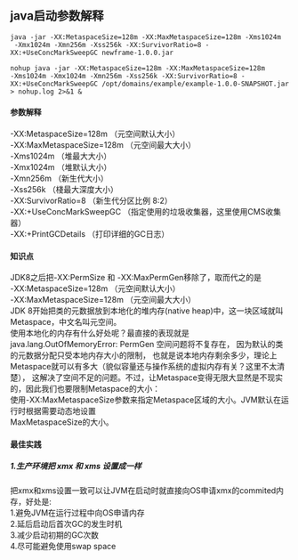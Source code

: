 ## java启动参数解释

````shell script
java -jar -XX:MetaspaceSize=128m -XX:MaxMetaspaceSize=128m -Xms1024m
 -Xmx1024m -Xmn256m -Xss256k -XX:SurvivorRatio=8 -XX:+UseConcMarkSweepGC newframe-1.0.0.jar
````

````shell script
nohup java -jar -XX:MetaspaceSize=128m -XX:MaxMetaspaceSize=128m 
-Xms1024m -Xmx1024m -Xmn256m -Xss256k -XX:SurvivorRatio=8 -XX:+UseConcMarkSweepGC /opt/domains/example/example-1.0.0-SNAPSHOT.jar > nohup.log 2>&1 &
````

#### 参数解释  

-XX:MetaspaceSize=128m （元空间默认大小）  
-XX:MaxMetaspaceSize=128m （元空间最大大小）  
-Xms1024m （堆最大大小）  
-Xmx1024m （堆默认大小）  
-Xmn256m （新生代大小）  
-Xss256k （棧最大深度大小）  
-XX:SurvivorRatio=8 （新生代分区比例 8:2）  
-XX:+UseConcMarkSweepGC （指定使用的垃圾收集器，这里使用CMS收集器）  
-XX:+PrintGCDetails （打印详细的GC日志）  

#### 知识点  

JDK8之后把-XX:PermSize 和 -XX:MaxPermGen移除了，取而代之的是  
-XX:MetaspaceSize=128m （元空间默认大小）  
-XX:MaxMetaspaceSize=128m （元空间最大大小）  
JDK 8开始把类的元数据放到本地化的堆内存(native heap)中，这一块区域就叫Metaspace，中文名叫元空间。  
使用本地化的内存有什么好处呢？最直接的表现就是java.lang.OutOfMemoryError: PermGen
 空间问题将不复存在， 因为默认的类的元数据分配只受本地内存大小的限制，
 也就是说本地内存剩余多少，理论上Metaspace就可以有多大（貌似容量还与操作系统的虚拟内存有关？这里不太清楚），
 这解决了空间不足的问题。不过，让Metaspace变得无限大显然是不现实的，因此我们也要限制Metaspace的大小：  
 使用-XX:MaxMetaspaceSize参数来指定Metaspace区域的大小。JVM默认在运行时根据需要动态地设置  
 MaxMetaspaceSize的大小。

#### 最佳实践

##### 1.生产环境把 xmx 和 xms 设置成一样  

 把xmx和xms设置一致可以让JVM在启动时就直接向OS申请xmx的commited内存，好处是:  
 1.避免JVM在运行过程中向OS申请内存  
 2.延后启动后首次GC的发生时机  
 3.减少启动初期的GC次数  
 4.尽可能避免使用swap space

